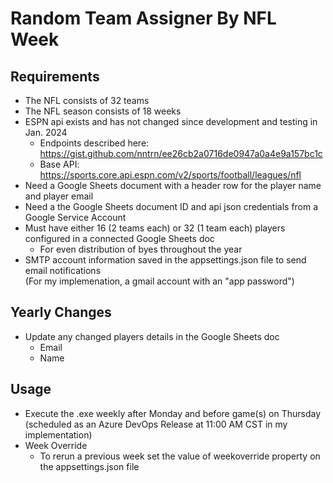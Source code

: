 # Random Team Assigner By NFL Week

## Requirements
- The NFL consists of 32 teams
- The NFL season consists of 18 weeks
- ESPN api exists and has not changed since development and testing in Jan. 2024
  - Endpoints described here: https://gist.github.com/nntrn/ee26cb2a0716de0947a0a4e9a157bc1c
  - Base API: https://sports.core.api.espn.com/v2/sports/football/leagues/nfl
- Need a Google Sheets document with a header row for the player name and player email
- Need a the Google Sheets document ID and api json credentials from a Google Service Account
- Must have either 16 (2 teams each) or 32 (1 team each) players configured in a connected Google Sheets doc
  - For even distribution of byes throughout the year
- SMTP account information saved in the appsettings.json file to send email notifications <br />
  (For my implemenation, a gmail account with an "app password")

## Yearly Changes
- Update any changed players details in the Google Sheets doc <br />
  - Email
  - Name

## Usage
- Execute the .exe weekly after Monday and before game(s) on Thursday <br />
  (scheduled as an Azure DevOps Release at 11:00 AM CST in my implementation)
- Week Override
  - To rerun a previous week set the value of weekoverride property on the appsettings.json file